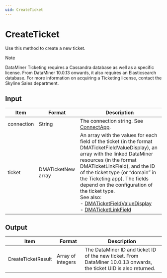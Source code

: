```yaml
---
uid: CreateTicket
---
```


# CreateTicket

Use this method to create a new ticket.

> [!NOTE]
> DataMiner Ticketing requires a Cassandra database as well as a specific license. From DataMiner 10.0.13 onwards, it also requires an Elasticsearch database. For more information on acquiring a Ticketing license, contact the Skyline Sales department.

## Input

| Item | Format | Description |
|--|--|--|
| connection | String | The connection string. See [ConnectApp](xref:ConnectApp). |
| ticket | DMATicketNew array | An array with the values for each field of the ticket (in the format DMATicketFieldValueDisplay), an array with the linked DataMiner resources (in the format DMATicketLinkField), and the ID of the ticket type (or “domain” in the Ticketing app). The fields depend on the configuration of the ticket type.<br> See also:<br> -  [DMATicketFieldValueDisplay](xref:DMATicketFieldValueDisplay)<br> -  [DMATicketLinkField](xref:DMATicketLinkField) |

## Output

| Item               | Format            | Description                                                                                                        |
|--------------------|-------------------|--------------------------------------------------------------------------------------------------------------------|
| CreateTicketResult | Array of integers | The DataMiner ID and ticket ID of the new ticket. From DataMiner 10.0.13 onwards, the ticket UID is also returned. |

